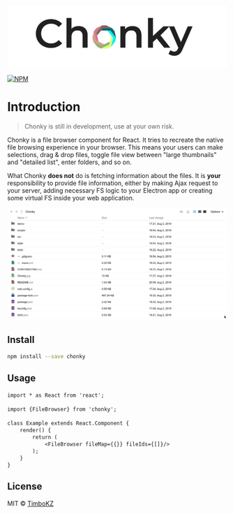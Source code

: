 <p align="center">
  <img src="./Chonky.jpg" alt="Chonky">
</p>

[![NPM](https://img.shields.io/npm/v/chonky.svg)](https://www.npmjs.com/package/chonky)

# Introduction

> Chonky is still in development, use at your own risk.

Chonky is a file browser component for React. It tries to recreate the native file browsing experience in your browser.
This means your users can make selections, drag & drop files, toggle file view between "large thumbnails" and "detailed
list", enter folders, and so on.

What Chonky **does not** do is fetching information about the files. It is **your** responsibility to provide file
information, either by making Ajax request to your server, adding necessary FS logic to your Electron app or creating
some virtual FS inside your web application.

<p align="center">
  <img src="./Chonky_details_view.jpg" alt="Chonky details view">
</p>

## Install

```bash
npm install --save chonky
```

## Usage

```tsx
import * as React from 'react';

import {FileBrowser} from 'chonky';

class Example extends React.Component {
    render() {
        return (
            <FileBrowser fileMap={{}} fileIds={[]}/>
        );
    }
}
```

## License

MIT © [TimboKZ](https://github.com/TimboKZ)